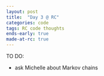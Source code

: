 ```yaml
---
layout: post
title:  "Day 3 @ RC"
categories: code
tags: RC code thoughts
ends-early: true
made-at-rc: true
---
```


TO DO: 
- ask Michelle about Markov chains
